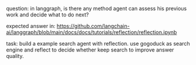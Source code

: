 question:
in langgraph, is there any method agent can assess his previous work and decide what to do next?

expected answer in:
https://github.com/langchain-ai/langgraph/blob/main/docs/docs/tutorials/reflection/reflection.ipynb

task:
build a example search agent with reflection. use gogoduck as search engine and reflect to decide whether keep search to improve answer quality.